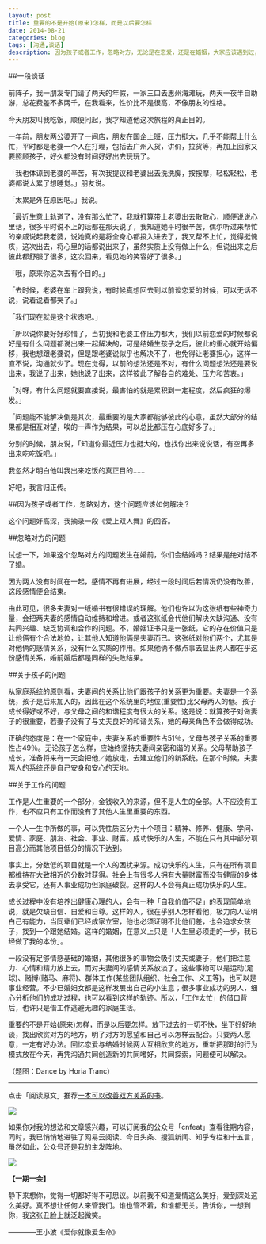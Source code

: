 ```yaml
---
layout: post
title: 重要的不是开始(原来)怎样，而是以后要怎样
date: 2014-08-21
categories: blog
tags: [沟通,谈话]
description: 因为孩子或者工作，忽略对方，无论是在恋爱，还是在婚姻，大家应该遇到过，那么，这个问题的成因是什么？应该如何解决？
---
```



##一段谈话

前阵子，我一朋友专门请了两天的年假，一家三口去惠州海滩玩，两天一夜半自助游，总花费差不多两千，在我看来，性价比不是很高，不像朋友的性格。

今天朋友叫我吃饭，顺便问起，我才知道他这次旅程的真正目的。

一年前，朋友两公婆开了一间店，朋友在国企上班，压力挺大，几乎不能帮上什么忙，平时都是老婆一个人在打理，包括去广州入货，讲价，拉货等，再加上回家又要照顾孩子，好久都没有时间好好出去玩玩了。

「我也体谅到老婆的辛苦，有次我提议和老婆出去洗洗脚，按按摩，轻松轻松，老婆都说太累了想睡觉。」朋友说。

「太累是外在原因吧。」我说。

「最近生意上轨道了，没有那么忙了，我就打算带上老婆出去散散心，顺便说说心里话，很多平时说不上的话都在那天说了，我知道她平时很辛苦，偶尔听过来帮忙的亲戚说起我老婆，说她真的是将全身心都投入进去了，我又帮不上忙，觉得挺愧疚，这次出去，将心里的话都说出来了，虽然实质上没有做上什么，但说出来之后彼此都舒服了很多，这次回来，看见她的笑容好了很多。」

「哦，原来你这次去有个目的。」

「去时候，老婆在车上跟我说，有时候真想回去到以前谈恋爱的时候，可以无话不说，说着说着都哭了。」

「我们现在就是这个状态吧。」

「所以说你要好好珍惜了，当初我和老婆工作压力都大，我们以前恋爱的时候都说好是有什么问题都说出来一起解决的，可是结婚生孩子之后，彼此的重心就开始偏移，我也想跟老婆说，但是跟老婆说似乎也解决不了，也免得让老婆担心，这样一直不说，沟通就少了。现在觉得，以前的想法还是不对，有什么问题想法还是要说出来，我说了出来，她也说了出来，这样彼此了解各自的难处、压力和苦衷。」

「对呀，有什么问题就要直接说，最害怕的就是累积到一定程度，然后疯狂的爆发。」

「问题能不能解决倒是其次，最重要的是大家都能够彼此的心意，虽然大部分的结果都是相互对望，唉的一声作为结果，可以总比都压在心底好多了。」

分别的时候，朋友说，「知道你最近压力也挺大的，也找你出来说说话，有空再多出来吃吃饭吧。」

我忽然才明白他叫我出来吃饭的真正目的……

好吧，我言归正传。

##因为孩子或者工作，忽略对方，这个问题应该如何解决？

这个问题好高深，我摘录一段《爱上双人舞》的回答。

##忽略对方的问题

试想一下，如果这个忽略对方的问题发生在婚前，你们会结婚吗？结果是绝对结不了婚。

因为两人没有时间在一起，感情不再有进展，经过一段时间后若情况仍没有改善，这段感情便会结束。

由此可见，很多夫妻对一纸婚书有很错误的理解。他们也许以为这张纸有些神奇力量，会把两夫妻的感情自动维持和增进。或者这张纸会代他们解决欠缺沟通、没有共同兴趣、缺乏协调和合作的问题。不，婚姻证书只是一张纸，它的存在价值只是让他俩有个合法地位，让其他人知道他俩是夫妻而已。这张纸对他们两个，尤其是对他俩的感情关系，没有什么实质的作用。如果他俩不做点事去显出两人都在乎这份感情关系，婚前婚后都是同样的失败结果。

##关于孩子的问题

从家庭系统的原则看，夫妻间的关系比他们跟孩子的关系更为重要。夫妻是一个系统，孩子是后来加入的，因此在这个系统里的地位(重要性)比父母两人的低。孩子成长得好或不好，与父母之间的和谐程度有很大的关系。这是说：就算孩子对做妻子的很重要，若妻子没有了与丈夫良好的和谐关系，她的母亲角色不会做得成功。

正确的态度是：在一个家庭中，夫妻关系的重要性占51％，父母与孩子关系的重要性占49％。无论孩子怎么样，应始终坚持夫妻间亲密和谐的关系。父母帮助孩子成长，准备将来有一天会把他／她放走，去建立他们的新系统。在那个时候，夫妻两人的系统还是自己安身和安心的天地。


##关于工作的问题

工作是人生重要的一个部分，金钱收入的来源，但不是人生的全部。人不应没有工作，也不应只有工作而没有了其他人生里重要的东西。

一个人一生中所做的事，可以凭性质区分为十个项目：精神、修养、健康、学问、爱情、家庭、朋友、社会、事业、财富。成功快乐的人生，不能在只有其中部分项目高分而其他项目低分的情况下达到。

事实上，分数低的项目就是一个人的困扰来源。成功快乐的人生，只有在所有项目都维持在大致相近的分数时获得。社会上有很多人拥有大量财富而没有健康的身体去享受它，还有人事业成功但家庭破裂。这样的人不会有真正成功快乐的人生。

成长过程中没有培养出健康心理的人，会有一种「自我价值不足」的表现简单地说，就是欠缺自信、自爱和自尊。这样的人，很在乎别人怎样看他，极力向人证明白己有能力，当同辈们已经成家立室，他也必须证明不比他们差，也会追求女孩子，找到一个跟她结婚。这样的婚姻，在意义上只是「人生里必须走的一步，我已经做了我的本份」。

一段没有足够情感基础的婚姻，其他很多的事物会吸引丈夫或妻子，他们把注意力、心情和精力放上去，而对夫妻间的感情关系放淡了。这些事物可以是运动(足球)、赌博(赌马、麻将)、群体工作(某些团队组织、社会工作、义工等)，也可以是事业经营。不少已婚妇女都是这样发展出自己的小生意；很多事业成功的男人，细心分析他们的成功过程，也可以看到这样的轨迹。所以，「工作太忙」的借口背后，也许只是借工作逃避无趣的家庭生活。

重要的不是开始(原来)怎样，而是以后要怎样。放下过去的一切不快，坐下好好地谈，找出欣赏对方的地方，明了对方的愿望和自己可以怎样去配合。只要两人愿意，一定有好办法。回忆恋爱与结婚时候两人互相欣赏的地方，重新把那时的行为模式放在今天，再凭沟通共同创造新的共同嗜好，共同探索，问题便可以解决。

（题图：Dance by Horia Tranc）


----

点击「阅读原文」推荐[一本可以改善双方关系的书](http://book.douban.com/subject/1220789/)。



![](http://cnfeat.qiniudn.com/mHDSX.png)

如果你对我的想法和文章感兴趣，可以订阅我的公众号「cnfeat」查看往期内容，同时，我已悄悄地进驻了网易云阅读、今日头条、搜狐新闻、知乎专栏和十五言，虽然如此，公众号还是我的主发阵地。

![](http://cnfeat.qiniudn.com/signitrue-2014-07-11.png)


**【一期一会】**


静下来想你，觉得一切都好得不可思议。以前我不知道爱情这么美好，爱到深处这么美好。真不想让任何人来管我们。谁也管不着，和谁都无关。告诉你，一想到你，我这张丑脸上就泛起微笑。 

————王小波《爱你就像爱生命》








